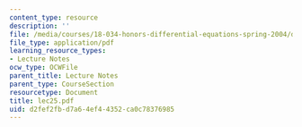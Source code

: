```yaml
---
content_type: resource
description: ''
file: /media/courses/18-034-honors-differential-equations-spring-2004/d2fef2fbd7a64ef44352ca0c78376985_lec25.pdf
file_type: application/pdf
learning_resource_types:
- Lecture Notes
ocw_type: OCWFile
parent_title: Lecture Notes
parent_type: CourseSection
resourcetype: Document
title: lec25.pdf
uid: d2fef2fb-d7a6-4ef4-4352-ca0c78376985
---
```

